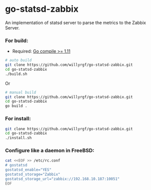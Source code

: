 # go-statsd-zabbix

An implementation of statsd server to parse the metrics to the Zabbix Server.

### For build:
- Required: [Go compile >= 1.11](https://golang.org/doc/install)
```sh
# auto build
git clone https://github.com/willyrgf/go-statsd-zabbix.git
cd go-statsd-zabbix
./build.sh
```
Or
```sh
# manual build
git clone https://github.com/willyrgf/go-statsd-zabbix.git
cd go-statsd-zabbix
go build .
```

### For install:
```sh
git clone https://github.com/willyrgf/go-statsd-zabbix.git
cd go-statsd-zabbix
./install.sh
```

### Configure like a daemon in FreeBSD:
```sh
cat <<EOF >> /etc/rc.conf
# gostatsd
gostatsd_enable="YES"
gostatsd_storage="Zabbix"
gostatsd_storage_url="zabbix://192.168.10.187:10051"
EOF
```
